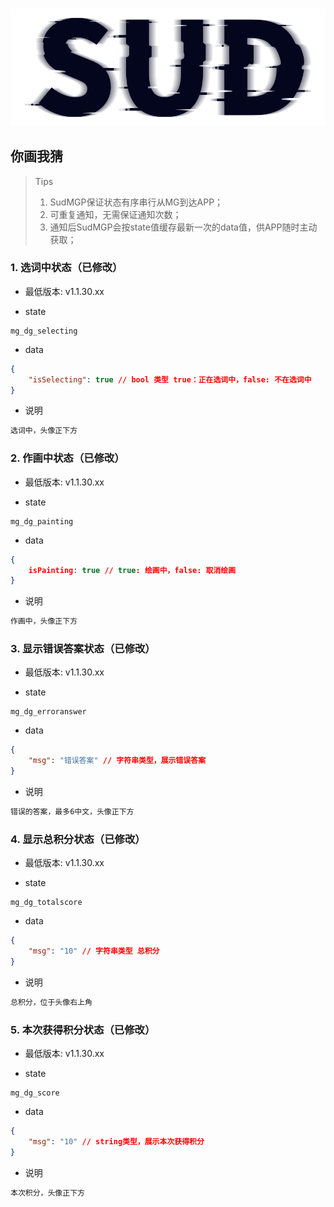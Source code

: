 #

![SUD](../../Resource/logo.png)

## 你画我猜

> Tips
>
> 1. SudMGP保证状态有序串行从MG到达APP；
> 2. 可重复通知，无需保证通知次数；
> 3. 通知后SudMGP会按state值缓存最新一次的data值，供APP随时主动获取；

### 1. 选词中状态（已修改）
- 最低版本: v1.1.30.xx

- state

```
mg_dg_selecting
```

- data

```json
{
	"isSelecting": true	// bool 类型 true：正在选词中，false: 不在选词中
}
```

- 说明

```txt
选词中，头像正下方
```

### 2. 作画中状态（已修改）
- 最低版本: v1.1.30.xx

- state

```
mg_dg_painting
```

- data

```json
{
	isPainting: true // true: 绘画中，false: 取消绘画
}
```

- 说明

```txt
作画中，头像正下方
```


### 3. 显示错误答案状态（已修改）
- 最低版本: v1.1.30.xx

- state

```
mg_dg_erroranswer
```

- data

```json
{
	"msg": "错误答案" // 字符串类型，展示错误答案
}
```

- 说明

```txt
错误的答案，最多6中文，头像正下方
```


### 4. 显示总积分状态（已修改）
- 最低版本: v1.1.30.xx

- state

```
mg_dg_totalscore
```

- data

```json
{
	"msg": "10" // 字符串类型 总积分
}
```

- 说明

```txt
总积分，位于头像右上角
```

### 5. 本次获得积分状态（已修改）
- 最低版本: v1.1.30.xx

- state

```
mg_dg_score
```

- data

```json
{
	"msg": "10"	// string类型，展示本次获得积分
}
```

- 说明

```txt
本次积分，头像正下方
```

